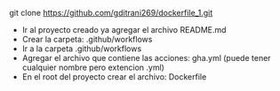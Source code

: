 git clone https://github.com/gditrani269/dockerfile_1.git

- Ir al proyecto creado ya agregar el archivo README.md
- Crear la carpeta: .github/workflows
- Ir a la carpeta .github/workflows
- Agregar el archivo que contiene las acciones: gha.yml (puede tener cualquier nombre pero extencion .yml)
- En el root del proyecto crear el archivo: Dockerfile